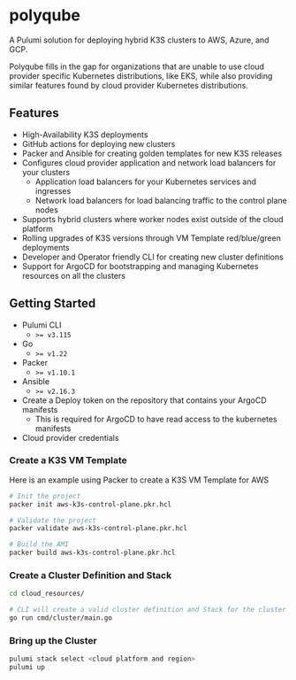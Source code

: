 # polyqube

A Pulumi solution for deploying hybrid K3S clusters to AWS, Azure, and GCP.

Polyqube fills in the gap for organizations that are unable to use cloud provider
specific Kubernetes distributions, like EKS, while also providing similar features found
by cloud provider Kubernetes distributions.

## Features

- High-Availability K3S deployments
- GitHub actions for deploying new clusters
- Packer and Ansible for creating golden templates for new K3S releases
- Configures cloud provider application and network load balancers for your clusters
  - Application load balancers for your Kubernetes services and ingresses
  - Network load balancers for load balancing traffic to the control plane nodes
- Supports hybrid clusters where worker nodes exist outside of the cloud platform
- Rolling upgrades of K3S versions through VM Template red/blue/green deployments
- Developer and Operator friendly CLI for creating new cluster definitions
- Support for ArgoCD for bootstrapping and managing Kubernetes resources on all the clusters

## Getting Started

- Pulumi CLI
  - `>= v3.115`
- Go
  - `>= v1.22`
- Packer
  - `>= v1.10.1`
- Ansible
  - `>= v2.16.3`
- Create a Deploy token on the repository that contains your ArgoCD manifests
  - This is required for ArgoCD to have read access to the kubernetes manifests
- Cloud provider credentials

### Create a K3S VM Template

Here is an example using Packer to create a K3S VM Template for AWS

```bash
# Init the project
packer init aws-k3s-control-plane.pkr.hcl

# Validate the project
packer validate aws-k3s-control-plane.pkr.hcl

# Build the AMI
packer build aws-k3s-control-plane.pkr.hcl
```

### Create a Cluster Definition and Stack

```bash
cd cloud_resources/

# CLI will create a valid cluster definition and Stack for the cluster
go run cmd/cluster/main.go
```

### Bring up the Cluster

```bash
pulumi stack select <cloud platform and region>
pulumi up
```
